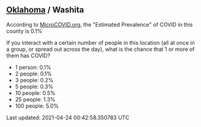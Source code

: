 
## [Oklahoma](/united-states/oklahoma) / Washita

According to [MicroCOVID.org](http://microcovid.org),
the "Estimated Prevalence" of COVID in this county is 0.1%

If you interact with a certain number of people in this location
(all at once in a group, or spread out across the day), what is the chance that
1 or more of them has COVID?

- 1 person: 0.1%
- 2 people: 0.1%
- 3 people: 0.2%
- 5 people: 0.3%
- 10 people: 0.5%
- 25 people: 1.3%
- 100 people: 5.0%

Last updated: 2021-04-24 00:42:58.350783 UTC
